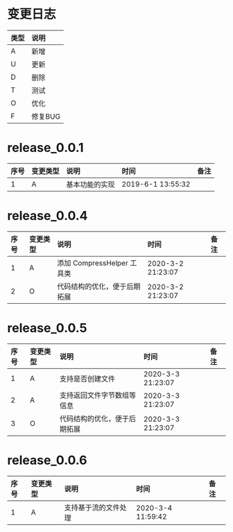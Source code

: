 # 变更日志

| 类型 | 说明 |
|:----|:----|
| A | 新增 |
| U | 更新 |
| D | 删除 |
| T | 测试 |
| O | 优化 |
| F | 修复BUG |

# release_0.0.1

| 序号 | 变更类型 | 说明 | 时间 | 备注 |
|:---|:---|:---|:---|:--|
| 1 | A | 基本功能的实现 | 2019-6-1 13:55:32 | |

# release_0.0.4

| 序号 | 变更类型 | 说明 | 时间 | 备注 |
|:---|:---|:---|:---|:--|
| 1 | A | 添加 CompressHelper 工具类 | 2020-3-2 21:23:07 | |
| 2 | O | 代码结构的优化，便于后期拓展 | 2020-3-2 21:23:07 | |

# release_0.0.5

| 序号 | 变更类型 | 说明 | 时间 | 备注 |
|:---|:---|:---|:---|:--|
| 1 | A | 支持是否创建文件 | 2020-3-3 21:23:07 | |
| 2 | A | 支持返回文件字节数组等信息 | 2020-3-3 21:23:07 | |
| 3 | O | 代码结构的优化，便于后期拓展 | 2020-3-3 21:23:07 | |

# release_0.0.6

| 序号 | 变更类型 | 说明 | 时间 | 备注 |
|:---|:---|:---|:---|:--|
| 1 | A | 支持基于流的文件处理 | 2020-3-4 11:59:42 | |
